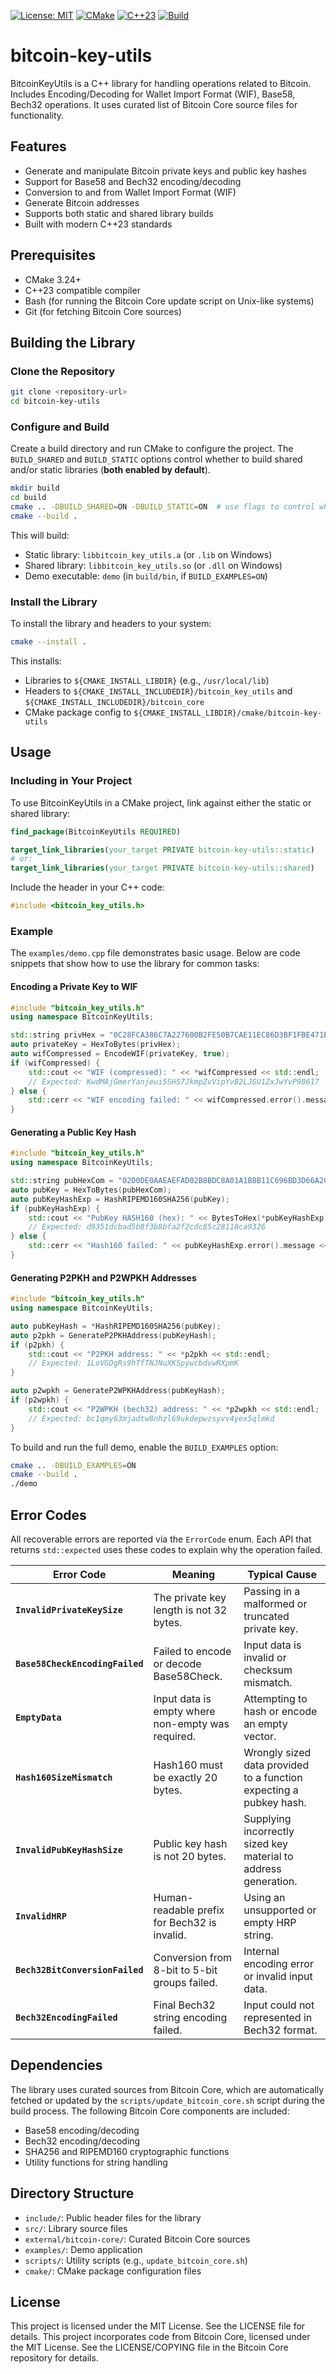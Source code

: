 [![License: MIT](https://img.shields.io/badge/License-MIT-yellow.svg)](https://opensource.org/licenses/MIT)
[![CMake](https://img.shields.io/badge/CMake-3.24+-blue.svg)](https://cmake.org/)
[![C++23](https://img.shields.io/badge/C++-23-blue?logo=cplusplus)](https://en.wikipedia.org/wiki/C%2B%2B23)
[![Build](https://github.com/xXLegionBinFrogXx/bitcoin-key-utils/actions/workflows/build.yml/badge.svg)](https://github.com/xXLegionBinFrogXx/bitcoin-key-utils/actions/workflows/build.yml)

# bitcoin-key-utils

BitcoinKeyUtils is a C++ library for handling operations related to Bitcoin. Includes Encoding/Decoding for Wallet Import Format (WIF), Base58, Bech32 operations. It uses curated list of Bitcoin Core source files for functionality.

## Features

- Generate and manipulate Bitcoin private keys and public key hashes
- Support for Base58 and Bech32 encoding/decoding
- Conversion to and from Wallet Import Format (WIF)
- Generate Bitcoin addresses
- Supports both static and shared library builds
- Built with modern C++23 standards

## Prerequisites

- CMake 3.24+
- C++23 compatible compiler
- Bash (for running the Bitcoin Core update script on Unix-like systems)
- Git (for fetching Bitcoin Core sources)

## Building the Library

### Clone the Repository

```bash
git clone <repository-url>
cd bitcoin-key-utils
```

### Configure and Build

Create a build directory and run CMake to configure the project. The `BUILD_SHARED` and `BUILD_STATIC` options control whether to build shared and/or static libraries (**both enabled by default**).

```bash
mkdir build
cd build
cmake .. -DBUILD_SHARED=ON -DBUILD_STATIC=ON  # use flags to control which library type to built
cmake --build .
```

This will build:
- Static library: `libbitcoin_key_utils.a` (or `.lib` on Windows)
- Shared library: `libbitcoin_key_utils.so` (or `.dll` on Windows)
- Demo executable: `demo` (in `build/bin`, if `BUILD_EXAMPLES=ON`)

### Install the Library

To install the library and headers to your system:

```bash
cmake --install .
```

This installs:
- Libraries to `${CMAKE_INSTALL_LIBDIR}` (e.g., `/usr/local/lib`)
- Headers to `${CMAKE_INSTALL_INCLUDEDIR}/bitcoin_key_utils` and `${CMAKE_INSTALL_INCLUDEDIR}/bitcoin_core`
- CMake package config to `${CMAKE_INSTALL_LIBDIR}/cmake/bitcoin-key-utils`

## Usage

### Including in Your Project

To use BitcoinKeyUtils in a CMake project, link against either the static or shared library:

```cmake
find_package(BitcoinKeyUtils REQUIRED)

target_link_libraries(your_target PRIVATE bitcoin-key-utils::static)
# or:
target_link_libraries(your_target PRIVATE bitcoin-key-utils::shared)
```

Include the header in your C++ code:

```cpp
#include <bitcoin_key_utils.h>
```

### Example

The `examples/demo.cpp` file demonstrates basic usage. Below are code snippets that show how to use the library for common tasks:

#### Encoding a Private Key to WIF

```cpp
#include "bitcoin_key_utils.h"
using namespace BitcoinKeyUtils;

std::string privHex = "0C28FCA386C7A227600B2FE50B7CAE11EC86D3BF1FBE471BE89827E19D72AA1D";
auto privateKey = HexToBytes(privHex);
auto wifCompressed = EncodeWIF(privateKey, true);
if (wifCompressed) {
    std::cout << "WIF (compressed): " << *wifCompressed << std::endl;
    // Expected: KwdMAjGmerYanjeui5SHS7JkmpZvVipYvB2LJGU1ZxJwYvP98617
} else {
    std::cerr << "WIF encoding failed: " << wifCompressed.error().message << std::endl;
}
```

#### Generating a Public Key Hash

```cpp
#include "bitcoin_key_utils.h"
using namespace BitcoinKeyUtils;

std::string pubHexCom = "02D0DE0AAEAEFAD02B8BDC8A01A1B8B11C696BD3D66A2C5F10780D95B7DF42645C";
auto pubKey = HexToBytes(pubHexCom);
auto pubKeyHashExp = HashRIPEMD160SHA256(pubKey);
if (pubKeyHashExp) {
    std::cout << "PubKey HASH160 (hex): " << BytesToHex(*pubKeyHashExp) << std::endl;
    // Expected: d9351dcbad5b8f3b8bfa2f2cdc85c28118ca9326
} else {
    std::cerr << "Hash160 failed: " << pubKeyHashExp.error().message << std::endl;
}
```

#### Generating P2PKH and P2WPKH Addresses

```cpp
#include "bitcoin_key_utils.h"
using namespace BitcoinKeyUtils;

auto pubKeyHash = *HashRIPEMD160SHA256(pubKey);
auto p2pkh = GenerateP2PKHAddress(pubKeyHash);
if (p2pkh) {
    std::cout << "P2PKH address: " << *p2pkh << std::endl;
    // Expected: 1LoVGDgRs9hTfTNJNuXKSpywcbdvwRXpmK
}

auto p2wpkh = GenerateP2WPKHAddress(pubKeyHash);
if (p2wpkh) {
    std::cout << "P2WPKH (bech32) address: " << *p2wpkh << std::endl;
    // Expected: bc1qmy63mjadtw8nhzl69ukdepwzsyvv4yex5qlmkd
}
```

To build and run the full demo, enable the `BUILD_EXAMPLES` option:

```bash
cmake .. -DBUILD_EXAMPLES=ON
cmake --build .
./demo
```


## Error Codes

All recoverable errors are reported via the `ErrorCode` enum. Each API that returns `std::expected` uses these codes to explain why the operation failed.

| Error Code                      | Meaning                                           | Typical Cause                                                      |
| ------------------------------- | ------------------------------------------------- | ------------------------------------------------------------------ |
| **`InvalidPrivateKeySize`**     | The private key length is not 32 bytes.           | Passing in a malformed or truncated private key.                   |
| **`Base58CheckEncodingFailed`** | Failed to encode or decode Base58Check.           | Input data is invalid or checksum mismatch.                        |
| **`EmptyData`**                 | Input data is empty where non-empty was required. | Attempting to hash or encode an empty vector.                      |
| **`Hash160SizeMismatch`**       | Hash160 must be exactly 20 bytes.                 | Wrongly sized data provided to a function expecting a pubkey hash. |
| **`InvalidPubKeyHashSize`**     | Public key hash is not 20 bytes.                  | Supplying incorrectly sized key material to address generation.    |
| **`InvalidHRP`**                | Human-readable prefix for Bech32 is invalid.      | Using an unsupported or empty HRP string.                          |
| **`Bech32BitConversionFailed`** | Conversion from 8-bit to 5-bit groups failed.     | Internal encoding error or invalid input data.                     |
| **`Bech32EncodingFailed`**      | Final Bech32 string encoding failed.              | Input could not represented in Bech32 format.                      |


## Dependencies

The library uses curated sources from Bitcoin Core, which are automatically fetched or updated by the `scripts/update_bitcoin_core.sh` script during the build process. The following Bitcoin Core components are included:
- Base58 encoding/decoding
- Bech32 encoding/decoding
- SHA256 and RIPEMD160 cryptographic functions
- Utility functions for string handling

## Directory Structure

- `include/`: Public header files for the library
- `src/`: Library source files
- `external/bitcoin-core/`: Curated Bitcoin Core sources
- `examples/`: Demo application
- `scripts/`: Utility scripts (e.g., `update_bitcoin_core.sh`)
- `cmake/`: CMake package configuration files

## License

This project is licensed under the MIT License. See the LICENSE file for details.
This project incorporates code from Bitcoin Core, licensed under the MIT License.
See the LICENSE/COPYING file in the Bitcoin Core repository for details.
